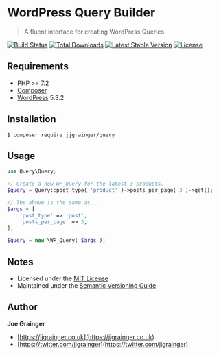 # WordPress Query Builder

> A fluent interface for creating WordPress Queries

[![Build Status](https://travis-ci.org/jjgrainger/query.svg?branch=master)](https://travis-ci.org/jjgrainger/query) [![Total Downloads](https://poser.pugx.org/jjgrainger/query/downloads)](https://packagist.org/packages/jjgrainger/query) [![Latest Stable Version](https://poser.pugx.org/jjgrainger/query/v/stable)](https://packagist.org/packages/jjgrainger/query) [![License](https://poser.pugx.org/jjgrainger/query/license)](https://packagist.org/packages/jjgrainger/query)

## Requirements

* PHP >= 7.2
* [Composer](https://getcomposer.org/)
* [WordPress](https://wordpress.org) 5.3.2

## Installation

```
$ composer require jjgrainger/query
```

## Usage

```php
use Query\Query;

// Create a new WP_Query for the latest 3 products.
$query = Query::post_type( 'product' )->posts_per_page( 3 )->get();

// The above is the same as...
$args = [
    'post_type' => 'post',
    'posts_per_page' => 3,
];

$query = new \WP_Query( $args );
```

## Notes

* Licensed under the [MIT License](https://github.com/jjgrainger/wp-posttypes/blob/master/LICENSE)
* Maintained under the [Semantic Versioning Guide](https://semver.org)

## Author

**Joe Grainger**

* [https://jjgrainger.co.uk](https://jjgrainger.co.uk)
* [https://twitter.com/jjgrainger](https://twitter.com/jjgrainger)
